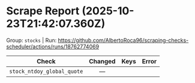 # Scrape Report (2025-10-23T21:42:07.360Z)

Group: `stocks`  |  Run: https://github.com/AlbertoRoca96/scraping-checks-scheduler/actions/runs/18762774069

| Check | Changed | Keys | Error |
|---|:---:|:--|:--|
| `stock_ntdoy_global_quote` | — |  |  |
